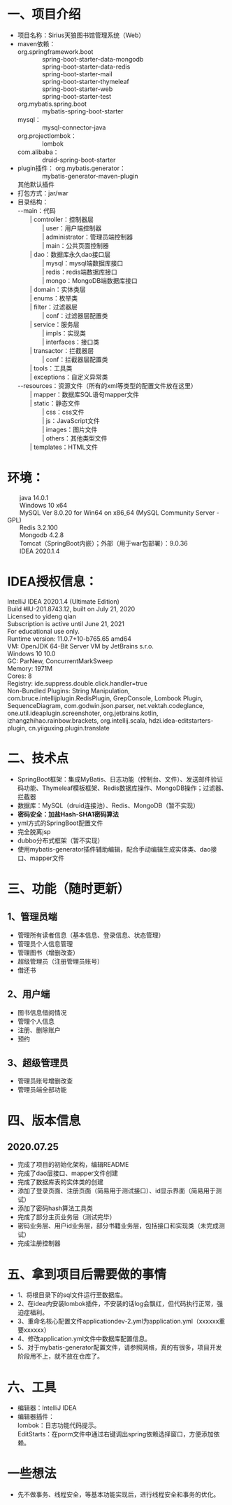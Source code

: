 # 一、项目介绍
+ 项目名称：Sirius天狼图书馆管理系统（Web）
+ maven依赖：<br>
org.springframework.boot<br>
&emsp;&emsp;&emsp;&emsp;spring-boot-starter-data-mongodb<br>
&emsp;&emsp;&emsp;&emsp;spring-boot-starter-data-redis<br>
&emsp;&emsp;&emsp;&emsp;spring-boot-starter-mail<br>
&emsp;&emsp;&emsp;&emsp;spring-boot-starter-thymeleaf<br>
&emsp;&emsp;&emsp;&emsp;spring-boot-starter-web<br>
&emsp;&emsp;&emsp;&emsp;spring-boot-starter-test<br>
org.mybatis.spring.boot<br>
&emsp;&emsp;&emsp;&emsp;mybatis-spring-boot-starter<br>
mysql：<br>
&emsp;&emsp;&emsp;&emsp;mysql-connector-java<br>
org.projectlombok：<br>
&emsp;&emsp;&emsp;&emsp;lombok<br>
com.alibaba：<br>
&emsp;&emsp;&emsp;&emsp;druid-spring-boot-starter<br>
+ plugin插件：
org.mybatis.generator：<br>
&emsp;&emsp;&emsp;&emsp;mybatis-generator-maven-plugin<br>
其他默认插件
+ 打包方式：jar/war
+ 目录结构：<br>
--main：代码<br>
&emsp;&emsp;| comtroller：控制器层<br>
&emsp;&emsp;&emsp;&emsp;| user：用户端控制器<br>
&emsp;&emsp;&emsp;&emsp;| administrator：管理员端控制器<br>
&emsp;&emsp;&emsp;&emsp;| main：公共页面控制器<br>
&emsp;&emsp;| dao：数据库永久dao接口层<br>
&emsp;&emsp;&emsp;&emsp;| mysql：mysql端数据库接口<br>
&emsp;&emsp;&emsp;&emsp;| redis：redis端数据库接口<br>
&emsp;&emsp;&emsp;&emsp;| mongo：MongoDB端数据库接口<br>
&emsp;&emsp;| domain：实体类层<br>
&emsp;&emsp;| enums：枚举类<br>
&emsp;&emsp;| filter：过滤器层<br>
&emsp;&emsp;&emsp;&emsp;| conf：过滤器层配置类<br>
&emsp;&emsp;| service：服务层<br>
&emsp;&emsp;&emsp;&emsp;| impls：实现类<br>
&emsp;&emsp;&emsp;&emsp;| interfaces：接口类<br>
&emsp;&emsp;| transactor：拦截器层<br>
&emsp;&emsp;&emsp;&emsp;| conf：拦截器层配置类<br>
&emsp;&emsp;| tools：工具类<br>
&emsp;&emsp;| exceptions：自定义异常类<br>
--resources：资源文件（所有的xml等类型的配置文件放在这里）<br>
&emsp;&emsp;| mapper：数据库SQL语句mapper文件<br>
&emsp;&emsp;| static：静态文件<br>
&emsp;&emsp;&emsp;&emsp;| css：css文件<br>
&emsp;&emsp;&emsp;&emsp;| js：JavaScript文件<br>
&emsp;&emsp;&emsp;&emsp;| images：图片文件<br>
&emsp;&emsp;&emsp;&emsp;| others：其他类型文件<br>
&emsp;&emsp;| templates：HTML文件

# 环境：<br>
&emsp;&emsp;java 14.0.1<br>
&emsp;&emsp;Windows 10 x64<br>
&emsp;&emsp;MySQL Ver 8.0.20 for Win64 on x86_64 (MySQL Community Server - GPL)<br>
&emsp;&emsp;Redis 3.2.100<br>
&emsp;&emsp;Mongodb 4.2.8<br>
&emsp;&emsp;Tomcat（SpringBoot内嵌）；外部（用于war包部署）：9.0.36<br>
&emsp;&emsp;IDEA 2020.1.4
# IDEA授权信息：
IntelliJ IDEA 2020.1.4 (Ultimate Edition)<br>
Build #IU-201.8743.12, built on July 21, 2020<br>
Licensed to yideng qian<br>
Subscription is active until June 21, 2021<br>
For educational use only.<br>
Runtime version: 11.0.7+10-b765.65 amd64<br>
VM: OpenJDK 64-Bit Server VM by JetBrains s.r.o.<br>
Windows 10 10.0<br>
GC: ParNew, ConcurrentMarkSweep<br>
Memory: 1971M<br>
Cores: 8<br>
Registry: ide.suppress.double.click.handler=true<br>
Non-Bundled Plugins: String Manipulation, com.bruce.intellijplugin.RedisPlugin, GrepConsole, Lombook Plugin, SequenceDiagram, com.godwin.json.parser, net.vektah.codeglance, one.util.ideaplugin.screenshoter, org.jetbrains.kotlin, izhangzhihao.rainbow.brackets, org.intellij.scala, hdzi.idea-editstarters-plugin, cn.yiiguxing.plugin.translate<br>
# 二、技术点
+ SpringBoot框架：集成MyBatis、日志功能（控制台、文件）、发送邮件验证码功能、Thymeleaf模板框架、Redis数据库操作、MongoDB操作；过滤器、拦截器
+ 数据库：MySQL（druid连接池）、Redis、MongoDB（暂不实现）
+ **密码安全：加盐Hash-SHA1密码算法**
+ yml方式的SpringBoot配置文件
+ 完全脱离jsp
+ dubbo分布式框架（暂不实现）
+ 使用mybatis-generator插件辅助编辑，配合手动编辑生成实体类、dao接口、mapper文件
# 三、功能（随时更新）
## 1、管理员端
+ 管理所有读者信息（基本信息、登录信息、状态管理）
+ 管理员个人信息管理
+ 管理图书（增删改查）
+ 超级管理员（注册管理员账号）
+ 借还书
## 2、用户端
+ 图书信息借阅情况
+ 管理个人信息
+ 注册、删除账户
+ 预约
## 3、超级管理员
+ 管理员账号增删改查
+ 管理员端全部功能

# 四、版本信息
## 2020.07.25
+ 完成了项目的初始化架构，编辑README
+ 完成了dao层接口、mapper文件创建
+ 完成了数据库表的实体类的创建
+ 添加了登录页面、注册页面（简易用于测试接口）、id显示界面（简易用于测试）
+ 添加了密码hash算法工具类
+ 完成了部分主页业务层（测试完毕）
+ 密码业务层、用户id业务层，部分书籍业务层，包括接口和实现类（未完成测试）
+ 完成注册控制器
# 五、拿到项目后需要做的事情
+ 1、将根目录下的sql文件运行至数据库。
+ 2、在idea内安装lombok插件，不安装的话log会飘红，但代码执行正常，强迫症福利。
+ 3、重命名核心配置文件applicationdev-2.yml为application.yml（xxxxxx重要xxxxxx）
+ 4、修改application.yml文件中数据库配置信息。
+ 5、对于mybatis-generator配置文件，请参照网络，真的有很多，项目开发阶段用不上，就不放在仓库了。
# 六、工具
+ 编辑器：IntelliJ IDEA
+ 编辑器插件：<br>
lombok：日志功能代码提示。<br>
EditStarts：在porm文件中通过右键调出spring依赖选择窗口，方便添加依赖。

# 一些想法
+ 先不做事务、线程安全，等基本功能实现后，进行线程安全和事务的优化。